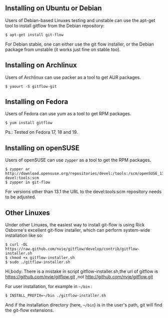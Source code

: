 Installing on Ubuntu or Debian
------------------------------
Users of Debian-based Linuxes testing and unstable can use the apt-get tool to
install gitflow from the Debian repository:

    $ apt-get install git-flow

For Debian stable, one can either use the git flow installer, or the Debian package
from unstable (it works just fine on stable too).

Installing on Archlinux
------------------------------
Users of Archlinux can use packer as a tool to get AUR packages.

    $ yaourt -S gitflow-git

Installing on Fedora
------------------------------
Users of Fedora can use yum as a tool to get RPM packages.

    $ yum install gitflow

Ps.: Tested on Fedora 17, 18 and 19.

Installing on openSUSE
----------------------
Users of openSUSE can use `zypper` as a tool to get the RPM packages.

    $ zypper ar http://download.opensuse.org/repositories/devel:/tools:/scm/openSUSE_13.1/ devel:tools:scm
    $ zypper in git-flow

For versions other than 13.1 the URL to the devel:tools:scm repository needs to be adjusted.

Other Linuxes
-------------
Under other Linuxes, the easiest way to install git-flow is using Rick Osborne's
excellent git-flow installer, which can perform system-wide installation like so:

    $ curl -OL https://raw.github.com/nvie/gitflow/develop/contrib/gitflow-installer.sh
    $ chmod +x gitflow-installer.sh
    $ sudo ./gitflow-installer.sh
Hi,body:
   There is a mistake in script  gitflow-installer.sh,the url of gitflow is https://github.com/nvie/gitflow.git ,not http://github.com/nvie/gitflow.git

For user installation, for example in ```~/bin``` :

    $ INSTALL_PREFIX=~/bin ./gitflow-installer.sh

And if the installation directory (here, ```~/bin```) is in the user's path, git will find the git-flow extensions.